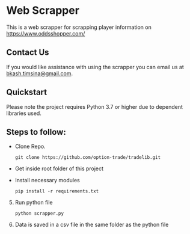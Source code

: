 # Web Scrapper

This is a web scrapper for scrapping player information on https://www.oddsshopper.com/


## Contact Us
 
If you would like assistance with using the scrapper you can email us at bkash.timsina@gmail.com.

## Quickstart

Please note the project requires Python 3.7 or higher due to dependent libraries used.


## Steps to follow:
- Clone Repo. 
 
    ```
    git clone https://github.com/option-trade/tradelib.git
    ```

- Get inside root folder of this project

- Install necessary modules
    ```
    pip install -r requirements.txt
    ```

5. Run python file
    ```
    python scrapper.py
    ```
6. Data is saved in a csv file in the same folder as the python file
